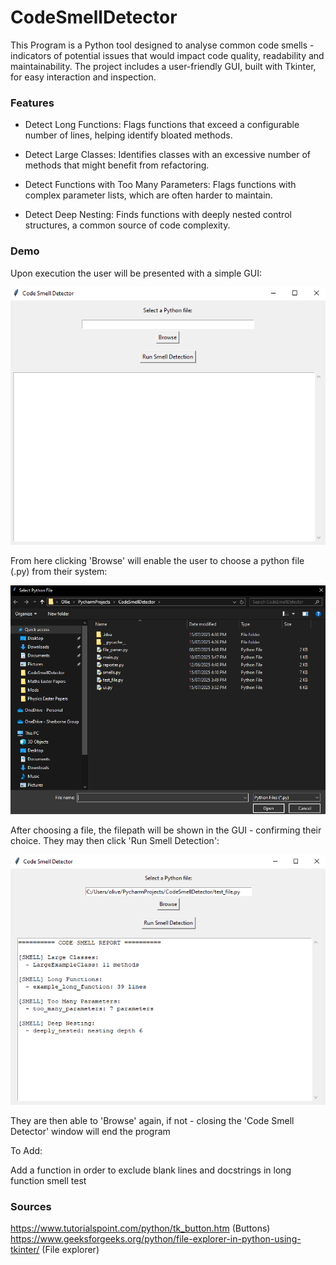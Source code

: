 # CodeSmellDetector

This Program is a Python tool designed to analyse common code smells - indicators of potential issues that would impact
code quality, readability and maintainability. The project includes a user-friendly GUI, built with Tkinter, for 
easy interaction and inspection.

### Features

- Detect Long Functions: Flags functions that exceed a configurable number of lines, helping identify bloated methods.


- Detect Large Classes: Identifies classes with an excessive number of methods that might benefit from refactoring.


- Detect Functions with Too Many Parameters: Flags functions with complex parameter lists, which are often harder to 
  maintain.
  

- Detect Deep Nesting: Finds functions with deeply nested control structures, a common source of code complexity.


### Demo

Upon execution the user will be presented with a simple GUI:

![img_1.png](img_1.png)

From here clicking 'Browse' will enable the user to choose a python file (.py) from their system:

![img_2.png](img_2.png)

After choosing a file, the filepath will be shown in the GUI - confirming their choice. They may then click 'Run Smell
Detection':

![img_4.png](img_4.png)

They are then able to 'Browse' again, if not - closing the 'Code Smell Detector' window will end the program


To Add:

Add a function in order to exclude blank lines and docstrings in long function smell test


### Sources
https://www.tutorialspoint.com/python/tk_button.htm (Buttons)
https://www.geeksforgeeks.org/python/file-explorer-in-python-using-tkinter/ (File explorer)